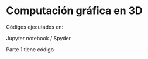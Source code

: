 
# Computación gráfica en 3D
Códigos ejecutados en:

Jupyter notebook / Spyder

Parte 1 tiene código

